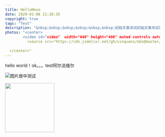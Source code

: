 ```yaml
---
title: HelloHexo
date: 2020-01-08 21:26:35
copyright: true
tags: "Test"
description: "&nbsp;&nbsp;&nbsp;&nbsp;&nbsp;&nbsp;初始文章测试初始文章测试初始文章测试初始文章测试初始文章测试初始文章测试初始文章测试初始文章测试初始文章测试初始文章测试初始文章测试初始文章测试初始文章测试初始文章测试初始文章测试初始文章测试初始文章测试初始文章测试初始文章测试初始文章测试初始文章测试初始文章测试初始文章测试"
photos: "<center>
		<video id="video"  width="640" height="480" muted controls autoplay="autoplay" preload="auto" >
		  <source src="https://cdn.jsdelivr.net/gh/xinquans/obs@master/uPic/starter.mov" />
		  
  </center>"
---
```

hello world！ok。。。test阿尔法维尔

![图片居中测试](https://cdn.jsdelivr.net/gh/xinquans/obs@master/img/header.jpg)

  <img width=160 height=160 src="https://cdn.jsdelivr.net/gh/xinquans/obs@master/img/header.jpg" >

